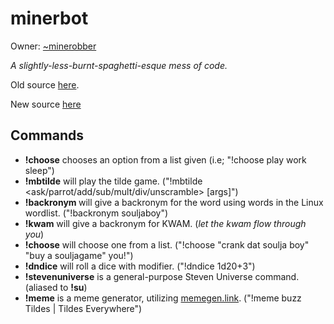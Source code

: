 minerbot
==========

Owner: [~minerobber](https://tilde.town/~minerobber)

*A slightly-less-burnt-spaghetti-esque mess of code.*

Old source [here](https://tildegit.org/khuxkm/minerbot).

New source [here](https://tildegit.org/khuxkm/minerbot-phoenix)

## Commands

* __!choose__ chooses an option from a list given (i.e; "!choose play work sleep")
* __!mbtilde__ will play the tilde game. ("!mbtilde &lt;ask/parrot/add/sub/mult/div/unscramble> [args]")
* __!backronym <word>__ will give a backronym for the word using words in the Linux wordlist. ("!backronym souljaboy")
* __!kwam__ will give a backronym for KWAM. (*let the kwam flow through you*)
* __!choose__ will choose one from a list. ("!choose "crank dat soulja boy" "buy a souljagame" you!")
* __!dndice__ will roll a dice with modifier. ("!dndice 1d20+3")
* __!stevenuniverse__ is a general-purpose Steven Universe command. (aliased to __!su__)
* __!meme__ is a meme generator, utilizing [memegen.link](https://memegen.link). ("!meme buzz Tildes | Tildes Everywhere")
